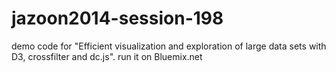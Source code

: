 jazoon2014-session-198
======================

demo code for
"Efficient visualization and exploration of large data sets with D3, crossfilter and dc.js".
run it on Bluemix.net
